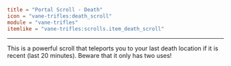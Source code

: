```toml
title = "Portal Scroll - Death"
icon = "vane-trifles:death_scroll"
module = "vane-trifles"
itemlike = "vane-trifles:scrolls.item_death_scroll"
```
---
This is a powerful scroll that teleports you to your last death location if it is recent (last 20 minutes). Beware that it only has two uses!
